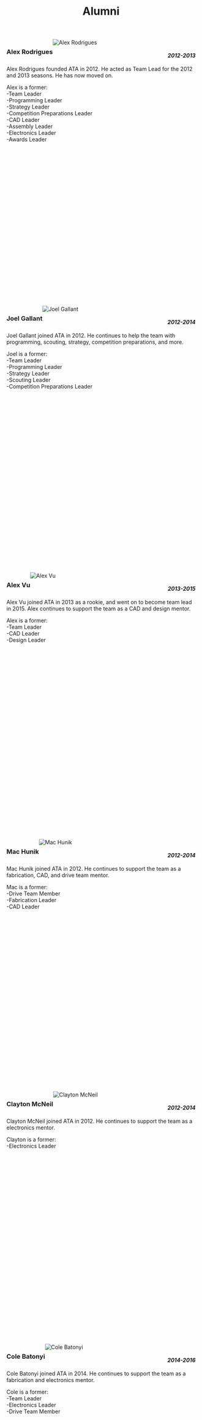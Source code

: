 ﻿---
layout: team 
title: Alumni 
---
<div class="container">
	<div class="row">
		<div class="col-md-4">
			<div class="thumbnail" style="min-height:696px">
				<img class="img-fluid" alt="Alex Rodrigues" src="/resources/img/alumni/alex-rodrigues.jpg">
				<h3 style="padding-left: 5px; float:left">Alex Rodrigues</h3>
				<h4 style="font-style:italic; padding-top:14px; padding-right:5px; float:right">2012-2013</h4>
				<p style="padding-left: 5px; clear:both">Alex Rodrigues founded ATA in 2012. He acted as Team Lead for the 2012 and 2013 seasons. He has now moved on.</p>
				<p style="padding-left:5px">Alex is a former:
					<br>-Team Leader
					<br>-Programming Leader
					<br>-Strategy Leader
					<br>-Competition Preparations Leader
					<br>-CAD Leader
					<br>-Assembly Leader
					<br>-Electronics Leader
					<br>-Awards Leader</p>
			</div>
		</div>
		<div class="col-md-4">
			<div class="thumbnail" style="min-height:696px">
				<img class="img-fluid" alt="Joel Gallant" src="/resources/img/alumni/joel-gallant.jpg">
				<h3 style="padding-left: 5px; float:left">Joel Gallant</h3>
				<h4 style="font-style:italic; padding-top:14px; padding-right:5px; float:right">2012-2014</h4>
				<p style="padding-left: 5px; clear:both">Joel Gallant joined ATA in 2012. He continues to help the team with programming, scouting, strategy, competition preparations,
					and more.</p>
				<p style="padding-left:5px">Joel is a former:
					<br>-Team Leader
					<br>-Programming Leader
					<br>-Strategy Leader
					<br>-Scouting Leader
					<br>-Competition Preparations Leader</p>
			</div>
		</div>
		<div class="col-md-4">
			<div class="thumbnail" style="min-height:696px">
				<img class="img-fluid" alt="Alex Vu" src="/resources/img/alumni/alex-vu.png">
				<h3 style="padding-left: 5px; float:left">Alex Vu</h3>
				<h4 style="font-style:italic; padding-top:14px; padding-right:5px; float:right">2013-2015</h4>
				<p style="padding-left: 5px; clear:both">Alex Vu joined ATA in 2013 as a rookie, and went on to become team lead in 2015. Alex continues to support the team as
					a CAD and design mentor.</p>
				<p style="padding-left:5px">Alex is a former:
					<br>-Team Leader
					<br>-CAD Leader
					<br>-Design Leader</p>
			</div>
		</div>
	</div>
	<div class="row">
		<div class="col-md-4">
			<div class="thumbnail" style="min-height:659px">
				<img class="img-fluid" alt="Mac Hunik" src="/resources/img/alumni/mac-hunik.png">
				<h3 style="padding-left: 5px; float:left">Mac Hunik</h3>
				<h4 style="font-style:italic; padding-top:14px; padding-right:5px; float:right">2012-2014</h4>
				<p style="padding-left: 5px; clear:both">Mac Hunik joined ATA in 2012. He continues to support the team as a fabrication, CAD, and drive team mentor.</p>
				<p style="padding-left:5px">Mac is a former:
					<br>-Drive Team Member
					<br>-Fabrication Leader
					<br>-CAD Leader</p>
			</div>
		</div>
		<div class="col-md-4">
			<div class="thumbnail" style="min-height:659px">
				<img class="img-fluid" alt="Clayton McNeil" src="/resources/img/alumni/clayton-mcneil.jpg">
				<h3 style="padding-left: 5px; float:left">Clayton McNeil</h3>
				<h4 style="font-style:italic; padding-top:14px; padding-right:5px; float:right">2012-2014</h4>
				<p style="padding-left: 5px; clear:both">Clayton McNeil joined ATA in 2012. He continues to support the team as a electronics mentor.</p>
				<p style="padding-left:5px">Clayton is a former:
					<br>-Electronics Leader</p>
			</div>
		</div>
		<div class="col-md-4">
			<div class="thumbnail" style="min-height:659px">
				<img class="img-fluid" alt="Cole Batonyi" src="/resources/img/alumni/cole-batonyi.png">
				<h3 style="padding-left: 5px; float:left">Cole Batonyi</h3>
				<h4 style="font-style:italic; padding-top:14px; padding-right:5px; float:right">2014-2016</h4>
				<p style="padding-left: 5px; clear:both">Cole Batonyi joined ATA in 2014. He continues to support the team as a fabrication and electronics mentor.</p>
				<p style="padding-left:5px">Cole is a former:
					<br>-Team Leader
					<br>-Electronics Leader
					<br>-Drive Team Member</p>
			</div>
		</div>
	</div>
	<div class="row">
		<div class="col-md-4">
			<div class="thumbnail" style="min-height:609px">
				<img class="img-fluid" alt="Britton Baylis-Guiffre" src="/resources/img/alumni/britton-baylis-giuffre.png">
				<h3 style="padding-left: 5px; float:left">Britton Baylis-Guiffre</h3>
				<h4 style="font-style:italic; padding-top:14px; padding-right:5px; float:right">2013-2014</h4>
				<p style="padding-left: 5px; clear:both">Britton Baylis-Guiffre is a former:
					<br>-Team Member</p>
			</div>
		</div>
		<div class="col-md-4">
			<div class="thumbnail" style="min-height:609px">
				<img class="img-fluid" alt="Chris Lemmon" src="/resources/img/alumni/chris-lemmon.png">
				<h3 style="padding-left: 5px; float:left">Chris Lemmon</h3>
				<h4 style="font-style:italic; padding-top:14px; padding-right:5px; float:right">2012-2014</h4>
				<p style="padding-left: 5px; clear:both">Chris Lemmon is a former:
					<br>-Drive Team Member
					<br>-Assembly Leader</p>
			</div>
		</div>
		<div class="col-md-4">
			<div class="thumbnail" style="min-height:609px">
				<img class="img-fluid" alt="Denis Trailin" src="/resources/img/alumni/denis-trailin.jpg">
				<h3 style="padding-left: 5px; float:left">Denis Trailin</h3>
				<h4 style="font-style:italic; padding-top:14px; padding-right:5px; float:right">2012-2014</h4>
				<p style="padding-left: 5px; clear:both">Denis Trailin is a former:
					<br>-Awards Leader
					<br>-Scouting Leader
					<br>-Programming Co-leader</p>
			</div>
		</div>
	</div>
</div>